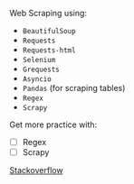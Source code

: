 
Web Scraping using: 
* `BeautifulSoup`
* `Requests`
* `Requests-html`
* `Selenium`
* `Grequests`
* `Asyncio`
* `Pandas` (for scraping tables)
* `Regex`
* `Scrapy`

Get more practice with:
- [ ] Regex 
- [ ] Scrapy

[Stackoverflow](https://stackoverflow.com/users/15164646/dimitry-zub?tab=profile)
